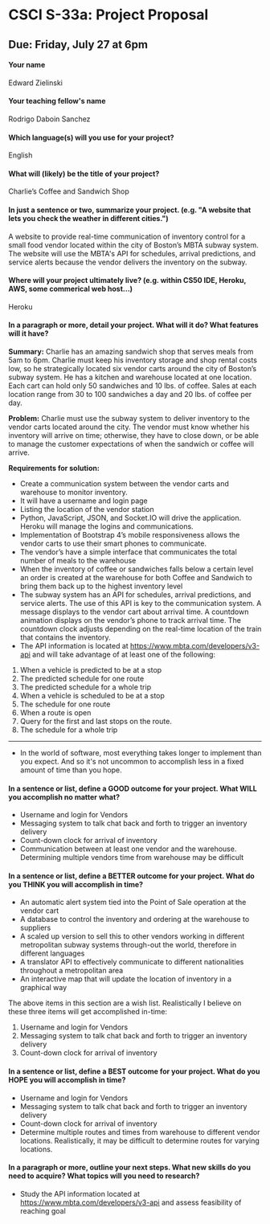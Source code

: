 # CSCI S-33a: Project Proposal
## Due: Friday, July 27 at 6pm

#### Your name

Edward Zielinski

#### Your teaching fellow's name

Rodrigo Daboin Sanchez

#### Which language(s) will you use for your project?

English

#### What will (likely) be the title of your project?

Charlie’s Coffee and Sandwich Shop

#### In just a sentence or two, summarize your project. (e.g. "A website that lets you check the weather in different cities.")

A website to provide real-time communication of inventory control for a small food vendor located within the city of Boston’s MBTA subway system.  The website will use the MBTA's API for schedules, arrival predictions, and service alerts because the vendor delivers the inventory on the subway.

#### Where will your project ultimately live? (e.g. within CS50 IDE, Heroku, AWS, some commerical web host...)

Heroku

#### In a paragraph or more, detail your project. What will it do? What features will it have?

**Summary:**
	Charlie has an amazing sandwich shop that serves meals from 5am to 6pm. Charlie must keep his inventory storage and shop rental costs low, so he strategically located six vendor carts around the city of Boston’s subway system.  He has a kitchen and warehouse located at one location.  Each cart can hold only 50 sandwiches and 10 lbs. of coffee.  Sales at each location range from 30 to 100 sandwiches a day and 20 lbs. of coffee per day.

**Problem:**
	Charlie must use the subway system to deliver inventory to the vendor carts located around the city.  The vendor must know whether his inventory will arrive on time; otherwise, they have to close down, or be able to manage the customer expectations of when the sandwich or coffee will arrive.

**Requirements for solution:**
* Create a communication system between the vendor carts and warehouse to monitor inventory.
* It will have a username and login page
* Listing the location of the vendor station
* Python, JavaScript, JSON, and Socket.IO will drive the application.  Heroku will manage the logins and communications.
* Implementation of Bootstrap 4’s mobile responsiveness allows the vendor carts to use their smart phones to communicate.
* The vendor’s have a simple interface that communicates the total number of meals to the warehouse
* When the inventory of coffee or sandwiches falls below a certain level an order is created at the warehouse for both Coffee and Sandwich to bring them back up to the highest inventory level
* The subway system has an API for schedules, arrival predictions, and service alerts.  The use of this API is key to the communication system.  A message displays to the vendor cart about arrival time.  A countdown animation displays on the vendor’s phone to track arrival time.  The countdown clock adjusts depending on the real-time location of the train that contains the inventory.
* The API information is located at https://www.mbta.com/developers/v3-api and will take advantage of at least one of the following:

1. When a vehicle is predicted to be at a stop
2. The predicted schedule for one route
3. The predicted schedule for a whole trip
4. When a vehicle is scheduled to be at a stop
5. The schedule for one route
6. When a route is open
7. Query for the first and last stops on the route.
8. The schedule for a whole trip





<hr>

- In the world of software, most everything takes longer to implement than you expect. And so it's not uncommon to accomplish less in a fixed amount of time than you hope.

#### In a sentence or list, define a GOOD outcome for your project. What WILL you accomplish no matter what?

* Username and login for Vendors
* Messaging system to talk chat back and forth to trigger an inventory delivery
* Count-down clock for arrival of inventory
* Communication between at least one vendor and the warehouse.  Determining multiple vendors time from warehouse may be difficult

#### In a sentence or list, define a BETTER outcome for your project. What do you THINK you will accomplish in time?

* An automatic alert system tied into the Point of Sale operation at the vendor cart
* A database to control the inventory and ordering at the warehouse to suppliers
* A scaled up version to sell this to other vendors working in different metropolitan subway systems through-out the world, therefore in different languages
* A translator API to effectively communicate to different nationalities throughout a metropolitan area
* An interactive map that will update the location of inventory in a graphical way

The above items in this section are a wish list.  Realistically I believe on these three items will get accomplished in-time:
1.	Username and login for Vendors
2.	Messaging system to talk chat back and forth to trigger an inventory delivery
3.	Count-down clock for arrival of inventory


#### In a sentence or list, define a BEST outcome for your project. What do you HOPE you will accomplish in time?

* Username and login for Vendors
* Messaging system to talk chat back and forth to trigger an inventory delivery
* Count-down clock for arrival of inventory
* Determine multiple routes and times from warehouse to different vendor locations.  Realistically, it may be difficult to determine routes for varying locations.


#### In a paragraph or more, outline your next steps. What new skills do you need to acquire? What topics will you need to research?

* Study the API information located at https://www.mbta.com/developers/v3-api and assess feasibility of reaching goal
